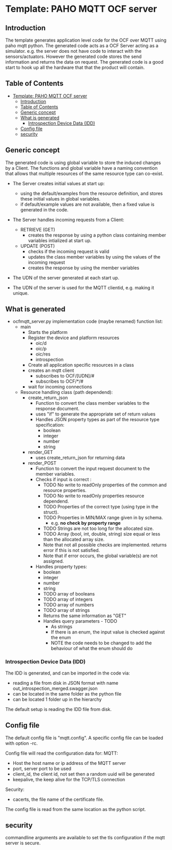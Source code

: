 
# Template: PAHO MQTT OCF server

## Introduction

The template generates application level code for the OCF over MQTT using paho mqtt python.
The generated code acts as a OCF Server acting as a simulator.
e.g. the server does not have code to interact with the sensors/actuators.
However the generated code stores the send information and returns the data on request.
The generated code is a good start to hook up all the hardware that that the product will contain.

## Table of Contents

- [Template: PAHO MQTT OCF server](#template-paho-mqtt-ocf-server)
  - [Introduction](#introduction)
  - [Table of Contents](#table-of-contents)
  - [Generic concept](#generic-concept)
  - [What is generated](#what-is-generated)
    - [Introspection Device Data (IDD)](#introspection-device-data-idd)
  - [Config file](#config-file)
  - [security](#security)

## Generic concept

The generated code is using global variable to store the induced changes by a Client.
The functions and global variable have a naming convention that allows that multiple resources of the same resource type can co-exist.

- The Server creates initial values at start up:
  - using the default/examples from the resource definition, and stores these initial values in global variables.
  - if default/example values are not available, then a fixed value is generated in the code.
- The Server handles incoming requests from a Client:
  - RETRIEVE (GET)
    - creates the response by using a python class containing member variables intialized at start up.
  - UPDATE (POST)
    - checks if the incoming request is valid
    - updates the class member variables by using the values of the incoming request
    - creates the response by using the member variables

- The UDN of the server generated at each start up.
- The UDN of the server is used for the MQTT clientid, e.g. making it unique.

## What is generated

- ocfmqtt_server.py implementation code (maybe renamed)
  function list:
  - main
    - Starts the platform
    - Register the device and platform resources
      - oic/d
      - oic/p
      - oic/res
      - introspection
    - Create all application specific resources in a class
    - creates an mqtt client
      - subscribes to OCF/[UDN]/#
      - subscribes to OCF/*/#
    - wait for incoming connections
  - Resource handling class (path dependend):
    - create_return_json
      - Function to convert the class member variables to the response document.
      - uses "if" to generate the appropriate set of return values
      - Handles JSON property types as part of the resource type specification:
        - boolean
        - integer
        - number
        - string
    - render_GET
      - uses create_return_json for returning data
    - render_POST
      - Function to convert the input request document to the member variables.
      - Checks if input is correct :
        - TODO No write to readOnly properties of the common and resource properties.
        - TODO No write to readOnly properties resource dependend.
        - TODO Properties of the correct type (using type in the struct).
        - TODO Properties in MIN/MAX range given in by schema.
          - e.g. __no check by property range__
        - TODO Strings are not too long for the allocated size.
        - TODO Array (bool, int, double, string) size equal or less than the allocated array size.
        - Note that not all possible checks are implemented.
               returns error if this is not satisfied.
        - Note that if error occurs, the global variable(s) are not assigned.
      - Handles property types:
        - boolean
        - integer
        - number
        - string
        - TODO array of booleans
        - TODO array of integers
        - TODO array of numbers
        - TODO array of strings
        - Returns the same information as "GET"
        - Handles query parameters - TODO
          - As strings
          - If there is an enum, the input value is checked against the enum
          - NOTE the code needs to be changed to add the behaviour of what the enum should do

### Introspection Device Data (IDD)

The IDD is generated, and can be imported in the code via:

- reading a file from disk in JSON format with name out_introspection_merged.swagger.json
- can be located in the same folder as the python file
- can be located 1 folder up in the hierarchy
  
The default setup is reading the IDD file from disk.

## Config file

The default config file is "mqtt.config". A specific config file can be loaded with option -rc.

Config file will read the configuration data for:
MQTT:

- Host the host name or ip address of the MQTT server
- port, server port to be used
- client_id, the client id, not set then a random uuid will be generated
- keepalive, the keep alive for the TCP/TLS connection

Security:

- cacerts, the file name of the certificate file.

The config file is read from the same location as the python script.

## security

commandline arguments are available to set the tls configuration if the mqtt server is secure.
